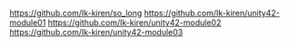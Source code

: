 https://github.com/Ik-kiren/so_long
https://github.com/Ik-kiren/unity42-module01
https://github.com/Ik-kiren/unity42-module02
https://github.com/Ik-kiren/unity42-module03
